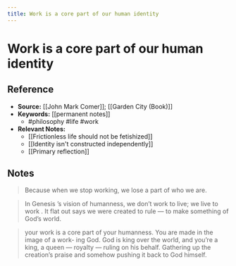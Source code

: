 ```yaml
---
title: Work is a core part of our human identity
---
```

# Work is a core part of our human identity

## Reference
- **Source:** [[John Mark Comer]]; [[Garden City (Book)]]
- **Keywords:** [[permanent notes]]
	- #philosophy #life #work
- **Relevant Notes:**
	- [[Frictionless life should not be fetishized]]
	- [[Identity isn't constructed independently]]
	- [[Primary reflection]]
## Notes
>  Because when we stop working, we lose a part of who we are. 

  > In   Genesis ’s   vision   of   humanness,   we   don’t   work   to   live;   we   live   to   work .   It   flat   out   says   we   were   created   to rule — to make something of God’s world. 
 
  >  your   work   is   a   core   part   of   your   humanness.   You   are   made   in   the   image   of   a   work- ing   God.   God   is   king   over   the   world,   and   you’re   a   king,   a   queen   —   royalty   —   ruling   on   his   behalf.   Gathering   up the creation’s praise and somehow pushing it back to God himself. 